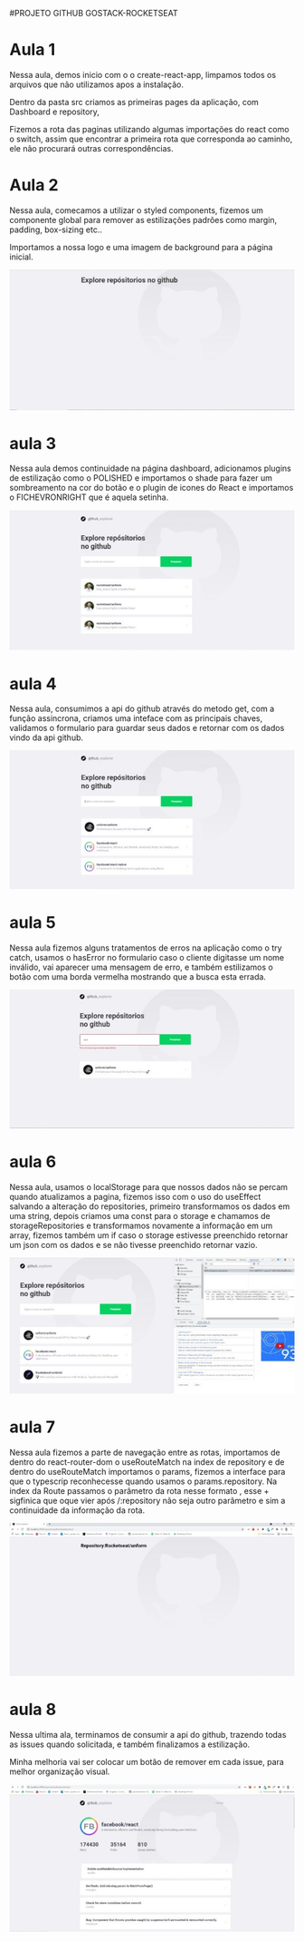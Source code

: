 #PROJETO GITHUB GOSTACK-ROCKETSEAT


# Aula 1

Nessa aula, demos inicio com o o create-react-app, limpamos todos os arquivos que não utilizamos apos a instalação.

Dentro da pasta src criamos as primeiras pages da aplicação, com Dashboard e repository, 

Fizemos a rota das paginas utilizando algumas importações do react como o switch, assim que encontrar a primeira rota que corresponda ao caminho, ele não procurará outras correspondências. 


# Aula 2

Nessa aula, comecamos a utilizar o styled components, fizemos um componente global para remover as estilizações padrões como margin, padding, box-sizing etc.. 

Importamos a nossa logo e uma imagem de background para a página inicial.

![background](https://github.com/yasuhei/projeto-github/blob/main/background.jpg)


# aula 3

Nessa aula demos continuidade na página dashboard, adicionamos plugins de estilização como o POLISHED e importamos o shade para fazer um sombreamento na cor do botão e o plugin de icones do React e importamos o FICHEVRONRIGHT  que é aquela setinha. 

![background 2](https://github.com/yasuhei/projeto-github/blob/main/aula%203.jpg)


# aula 4

Nessa aula, consumimos a api do github através do metodo get, com a função assincrona,  criamos uma inteface com as principais chaves, validamos o formulario para guardar seus dados e retornar com os dados vindo da api github.

![background 4](https://github.com/yasuhei/projeto-github/blob/main/aula4.jpg)


# aula 5
Nessa aula fizemos alguns tratamentos de erros na aplicação como o try catch, usamos o hasError no formulario caso o cliente digitasse um nome inválido, vai aparecer uma mensagem de erro, e também estilizamos o botão com uma borda vermelha mostrando que a busca esta errada.

![background 5](https://github.com/yasuhei/projeto-github/blob/main/aula5.jpeg)


# aula 6

Nessa aula, usamos o localStorage para que nossos dados não se percam quando atualizamos a pagina, fizemos isso com o uso do useEffect salvando a alteração do repositories, primeiro transformamos os dados em uma string, depois criamos uma const para o storage e chamamos de storageRepositories e transformamos novamente a informação em um array, fizemos também um if caso o storage estivesse preenchido retornar um json com os dados e se não tivesse preenchido retornar vazio.

![background 6](https://github.com/yasuhei/projeto-github/blob/main/aula%206.jpeg)



# aula 7

Nessa aula fizemos a parte de navegação entre as rotas, importamos de dentro do react-router-dom o useRouteMatch na index de repository e de dentro do useRouteMatch importamos o params, fizemos a interface para que o typescrip reconhecesse quando usamos o params.repository. 
 Na index da Route passamos o parâmetro  da rota nesse formato  <Route path='/repositories/:repository+' component={Repository}/>, esse + sigfinica que oque vier após /:repository não seja outro parâmetro e sim a continuidade da informação da rota.
 
 ![background 7](https://github.com/yasuhei/projeto-github/blob/main/aula%207.jpeg)

 # aula 8
 
 Nessa ultima ala, terminamos de consumir a api do github, trazendo todas as issues quando solicitada, e também finalizamos a estilização.
 
 Minha melhoria vai ser colocar um botão de remover em cada issue, para melhor organização visual.
 
 ![background 8](https://github.com/yasuhei/projeto-github/blob/main/api%208.jpeg)
 
 
